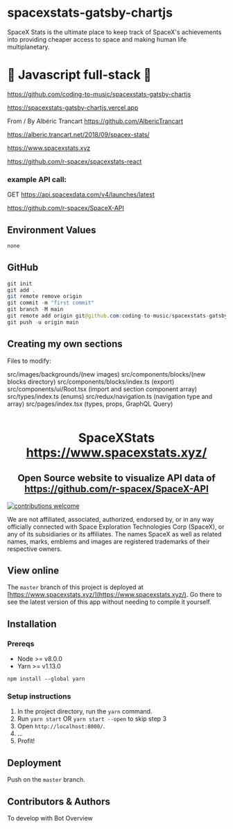 # spacexstats-gatsby-chartjs

SpaceX Stats is the ultimate place to keep track of SpaceX's achievements into providing cheaper access to space and making human life multiplanetary.

# 🚀 Javascript full-stack 🚀

https://github.com/coding-to-music/spacexstats-gatsby-chartjs

https://spacexstats-gatsby-chartjs.vercel.app

From / By Albéric Trancart https://github.com/AlbericTrancart

https://alberic.trancart.net/2018/09/spacex-stats/

https://www.spacexstats.xyz

https://github.com/r-spacex/spacexstats-react

### example API call:

GET https://api.spacexdata.com/v4/launches/latest

https://github.com/r-spacex/SpaceX-API

## Environment Values

```java
none
```

## GitHub

```java
git init
git add .
git remote remove origin
git commit -m "first commit"
git branch -M main
git remote add origin git@github.com:coding-to-music/spacexstats-gatsby-chartjs.git
git push -u origin main
```

## Creating my own sections

Files to modify:

src/images/backgrounds/(new images)
src/components/blocks/(new blocks directory)
src/components/blocks/index.ts (export)
src/components/ui/Root.tsx (import and section component array)
src/types/index.ts (enums)
src/redux/navigation.ts (navigation type and array)
src/pages/index.tsx (types, props, GraphQL Query)

<p align="center"><img src="https://live.staticflickr.com/65535/50906488186_bd1cbc6d01_h.jpg" alt=""></p>

<h1 align="center">SpaceXStats <br /><a href="https://www.spacexstats.xyz/">https://www.spacexstats.xyz/</a></h1>

<h2 align="center">
Open Source website to visualize API data of <a href="https://github.com/r-spacex/SpaceX-API">https://github.com/r-spacex/SpaceX-API</a>
</h2>

[![contributions welcome](https://img.shields.io/badge/contributions-welcome-brightgreen.svg?style=flat)](https://github.com/r-spacex/spacexstats-react/issues)

We are not affiliated, associated, authorized, endorsed by, or in any way officially connected with Space Exploration Technologies Corp (SpaceX), or any of its subsidiaries or its affiliates. The names SpaceX as well as related names, marks, emblems and images are registered trademarks of their respective owners.

## View online

The `master` branch of this project is deployed at [https://www.spacexstats.xyz/](https://www.spacexstats.xyz/).
Go there to see the latest version of this app without needing to compile it yourself.

## Installation

### Prereqs

- Node >= v8.0.0
- Yarn >= v1.13.0

`npm install --global yarn`

### Setup instructions

1. In the project directory, run the `yarn` command.
2. Run `yarn start` OR `yarn start --open` to skip step 3
3. Open `http://localhost:8000/`.
4. ...
5. Profit!

## Deployment

Push on the `master` branch.

## Contributors & Authors

To develop with Bot Overview
